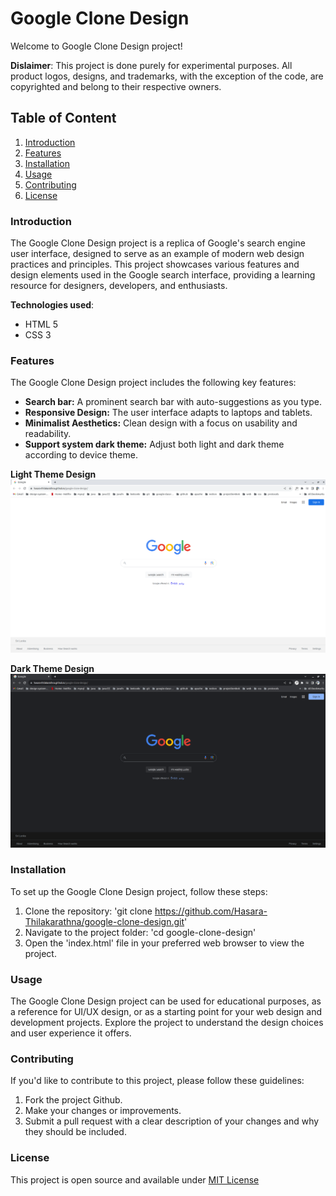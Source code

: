 # Google Clone Design

Welcome to Google Clone Design project!

**Dislaimer**: This project is done purely for experimental purposes. All product logos, designs, and trademarks, with the exception of the code, are copyrighted and belong to their respective owners.

## Table of Content
1. [Introduction](#introduction)
2. [Features](#features)
3. [Installation](#installation)
4. [Usage](#usage)
5. [Contributing](#contributing)
6. [License](#license)


### Introduction

<a name="introduction"></a>
The Google Clone Design project is a replica of Google's search engine user interface, designed to serve as an example of modern web design practices and principles. This project showcases various features and design elements used in the Google search interface, providing a learning resource for designers, developers, and enthusiasts.

**Technologies used**:
- HTML 5
- CSS 3



### Features

<a name="features"></a>
The Google Clone Design project includes the following key features:

- **Search bar:** A prominent search bar with auto-suggestions as you type.
- **Responsive Design:** The user interface adapts to laptops and tablets.
- **Minimalist Aesthetics:** Clean design with a focus on usability and readability.
- **Support system dark theme:** Adjust both light and dark theme according to device theme.

**Light Theme Design**
![Light theme design](/img/screenshots/lighttheme.png) <br>

**Dark Theme Design**
![Dark theme design](/img/screenshots/darktheme.png) <br>


### Installation

<a name="installation"></a>
To set up the Google Clone Design project, follow these steps:

1. Clone the repository: 'git clone https://github.com/Hasara-Thilakarathna/google-clone-design.git'
2. Navigate to the project folder: 'cd google-clone-design'
3. Open the 'index.html' file in your preferred web browser to view the project.

### Usage

<a name="usage"></a>
The Google Clone Design project can be used for educational purposes, as a reference for UI/UX design, or as a starting point for your web design and development projects. Explore the project to understand the design choices and user experience it offers.


### Contributing

<a name="contributing"></a>

If you'd like to contribute to this project, please follow these guidelines:

1. Fork the project Github.
2. Make your changes or improvements.
3. Submit a pull request with a clear description of your changes and why they should be included.


### License
This project is open source and available under [MIT License](License.txt)

<a name="license"></a>
